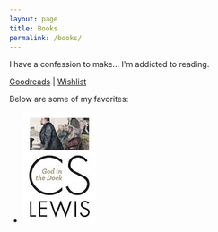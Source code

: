 ```yaml
---
layout: page
title: Books
permalink: /books/
---
```


I have a confession to make... I'm addicted to reading.

[Goodreads](https://www.goodreads.com/user/show/74709390-jun-sung-lee) | [Wishlist](https://www.amazon.com/hz/wishlist/ls/23VPKR94OL7XY?ref_=wl_share)

Below are some of my favorites:
- [![God in the Dock](/images/GodInTheDock.jpg "God in the Dock by C.S. Lewis")](https://smile.amazon.com/God-Dock-C-S-Lewis/dp/0802871836/ref=sr_1_1?crid=19NG8EG8K91X8&dchild=1&keywords=god+in+the+dock+c.s.+lewis&qid=1612498375&sprefix=god+in+the+dock%2Caps%2C232&sr=8-1)
